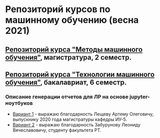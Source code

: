 # Репозиторий курсов по машинному обучению (весна 2021)

## [Репозиторий курса "Методы машинного обучения"](https://github.com/ugapanyuk/ml_course_2021/wiki/COURSE_MMO), магистратура, 2 семестр.

## [Репозиторий курса "Технологии машинного обучения"](https://github.com/ugapanyuk/ml_course_2021/wiki/COURSE_TMO), бакалавриат, 6 семестр.

### Описание генерации отчетов для ЛР на основе jupyter-ноутбуков

- [Вариант 1](https://github.com/matshch/iu5_ml_course) - выражаю благодарность Лещеву Артему Олеговичу, выпускнику 2020 года магистратуры кафедры ИУ-5.
- [Вариант 2](https://github.com/Zaburunier/MLT_Labs/blob/master/%D0%9F%D0%BE%D0%BB%D1%83%D1%87%D0%B5%D0%BD%D0%B8%D0%B5%20%D0%BE%D1%82%D1%87%D1%91%D1%82%D0%BE%D0%B2%20%D0%B8%D0%B7%20%D0%BD%D0%BE%D1%83%D1%82%D0%B1%D1%83%D0%BA%D0%BE%D0%B2/README.md) - выражаю благодарность Забурунову Леониду Вячеславовичу, студенту факультета РТ.
